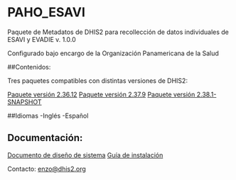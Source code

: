 # PAHO_ESAVI 

Paquete de Metadatos de DHIS2 para recollección de datos individuales de ESAVI y EVADIE
v. 1.0.0

Configurado bajo encargo de la Organización Panamericana de la Salud

##Contenidos:

Tres paquetes compatibles con distintas versiones de DHIS2:

[Paquete versión 2.36.12](/docs/archive/metadata/CENTINELA_TRK_DHIS2.36.12-en.json)
[Paquete versión 2.37.9](/docs/archive/metadata/CENTINELA_TRK_DHIS2.37.9-en.json)
[Paquete versión 2.38.1-SNAPSHOT](/docs/archive/metadata/CENTINELA_TRK_DHIS2.38.2.1-SNAPSHOT-en.json)

##Idiomas
-Inglés
-Español

## Documentación:
[Documento de diseño de sistema](/docs/paho_esavi-design.md)
[Guía de instalación](/docs/paho_esavi-installation.md)


Contacto: enzo@dhis2.org


